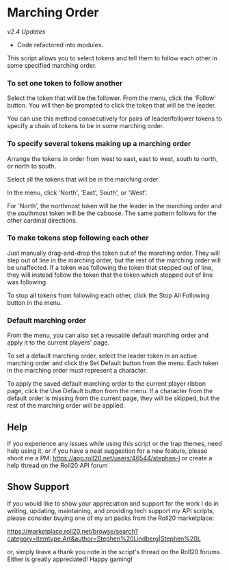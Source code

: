 # Marching Order

_v2.4 Updates_
* Code refactored into modules.

This script allows you to select tokens and tell them to follow each other
in some specified marching order.

### To set one token to follow another

Select the token that will be the follower.
From the menu, click the 'Follow' button. You will then be prompted to click
the token that will be the leader.

You can use this method consecutively for pairs of leader/follower
tokens to specify a chain of tokens to be in some marching order.

### To specify several tokens making up a marching order

Arrange the tokens in order from west to east, east to west, south to north,
or north to south.

Select all the tokens that will be in the marching order.

In the menu, click 'North', 'East', South', or 'West'.

For 'North', the northmost token will be the leader in the marching order
and the southmost token will be the caboose. The same pattern follows for
the other cardinal directions.

### To make tokens stop following each other

Just manually drag-and-drop the token out of the marching order.
They will step out of line in the marching order, but the rest of the
marching order will be unaffected. If a token was following the token
that stepped out of line, they will instead follow the token that the token
which stepped out of line was following.

To stop all tokens from following each other, click the Stop All Following
button in the menu.

### Default marching order

From the menu, you can also set a reusable default marching order and apply it
to the current players' page.

To set a default marching order, select the leader token in an active
marching order and click the Set Default button from the menu. Each token
in the marching order must represent a character.

To apply the saved default marching order to the current player ribbon page,
click the Use Default button from the menu. If a character from the default
order is missing from the current page, they will be skipped, but the rest
of the marching order will be applied.

## Help

If you experience any issues while using this script or the trap themes,
need help using it, or if you have a neat suggestion for a new feature,
please shoot me a PM:
https://app.roll20.net/users/46544/stephen-l
or create a help thread on the Roll20 API forum

## Show Support

If you would like to show your appreciation and support for the work I do in writing,
updating, maintaining, and providing tech support my API scripts, please consider buying one of my art packs from the Roll20 marketplace:

https://marketplace.roll20.net/browse/search?category=itemtype:Art&author=Stephen%20Lindberg|Stephen%20L

or, simply leave a thank you note in the script's thread on the Roll20 forums.
Either is greatly appreciated! Happy gaming!
